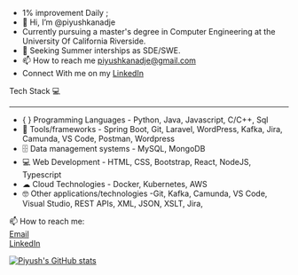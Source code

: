 - 1% improvement Daily ;
- 👋 Hi, I’m @piyushkanadje
- Currently pursuing a master's degree in Computer Engineering at the University Of California Riverside.
- 👀 Seeking Summer interships as SDE/SWE.
- 📫 How to reach me piyushkanadje@gmail.com
- Connect With me on my [LinkedIn](https://www.linkedin.com/in/piyush-kanadje/)


Tech Stack 💻<hr/>
- { } Programming Languages - Python, Java, Javascript, C/C++, Sql
- 🧰 Tools/frameworks -  Spring Boot, Git, Laravel, WordPress, Kafka, Jira, Camunda, VS Code, Postman, Wordpress
- 🗄 Data management systems - MySQL, MongoDB
- 💻 Web Development - HTML, CSS, Bootstrap, React, NodeJS, Typescript
- ☁ Cloud Technologies - Docker, Kubernetes, AWS 
- 🤓 Other applications/technologies -Git, Kafka, Camunda, VS Code, Visual Studio, REST APIs, XML, JSON, XSLT, Jira, 





📫 How to reach me: <br/>
[Email](piyushkanadje@gmail.com)  <br/>
[LinkedIn](https://www.linkedin.com/in/piyush-kanadje/) <br/>






[![Piyush's GitHub stats](https://github-readme-stats.vercel.app/api?username=piyushkanadje)](https://github.com/piyushkanadje/github-readme-stats)



<!---
piyushkanadje/piyushkanadje is a ✨ special ✨ repository because its `README.md` (this file) appears on your GitHub profile.
You can click the Preview link to take a look at your changes.
--->
